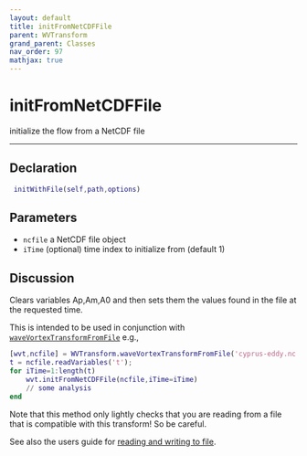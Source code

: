 ```yaml
---
layout: default
title: initFromNetCDFFile
parent: WVTransform
grand_parent: Classes
nav_order: 97
mathjax: true
---
```


#  initFromNetCDFFile

initialize the flow from a NetCDF file


---

## Declaration
```matlab
 initWithFile(self,path,options)
```
## Parameters
+ `ncfile`  a NetCDF file object
+ `iTime`  (optional) time index to initialize from (default 1)

## Discussion

  Clears variables Ap,Am,A0 and then sets them the values found in the file
  at the requested time.
  
  This is intended to be used in conjunction with
  [`waveVortexTransformFromFile`](/classes/wvtransform/wavevortextransformfromfile.html)
  e.g.,
 
  ```matlab
  [wvt,ncfile] = WVTransform.waveVortexTransformFromFile('cyprus-eddy.nc');
  t = ncfile.readVariables('t');
  for iTime=1:length(t)
      wvt.initFromNetCDFFile(ncfile,iTime=iTime)
      // some analysis
  end
  ```
 
  Note that this method only lightly checks that you are reading from a
  file that is compatible with this transform! So be careful.
 
  See also the users guide for [reading and writing to
  file](/users-guide/reading-and-writing-to-file.html).
  
        
